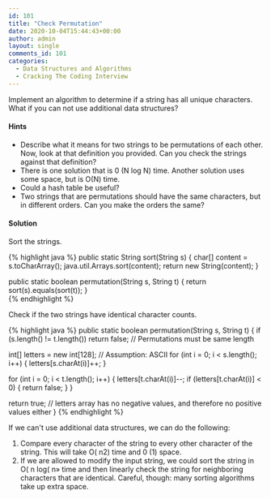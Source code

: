 ```yaml
---
id: 101
title: "Check Permutation"
date: 2020-10-04T15:44:43+00:00
author: admin
layout: single
comments_id: 101
categories:
  - Data Structures and Algorithms
  - Cracking The Coding Interview
---
```


Implement an algorithm to determine if a string has all unique characters. What if you can not use additional data structures?

#### Hints

- Describe what it means for two strings to be permutations of each other. Now, look at
that definition you provided. Can you check the strings against that definition? 
- There is one solution that is 0 (N log N) time. Another solution uses some space, but
is O(N) time. 
- Could a hash table be useful?
- Two strings that are permutations should have the same characters, but in different
orders. Can you make the orders the same?

#### Solution


Sort the strings.

{% highlight java %}
public static String sort(String s) {
  char[] content = s.toCharArray();
  java.util.Arrays.sort(content);
  return new String(content);
}

public static boolean permutation(String s, String t) {
  return sort(s).equals(sort(t));
}	
{% endhighlight %}

Check if the two strings have identical character counts.

{% highlight java %}
public static boolean permutation(String s, String t) {
  if (s.length() != t.length()) return false; // Permutations must be same length
  
  int[] letters = new int[128]; // Assumption: ASCII
  for (int i = 0; i < s.length(); i++) {
    letters[s.charAt(i)]++;
  }
    
  for (int i = 0; i < t.length(); i++) {
    letters[t.charAt(i)]--;
      if (letters[t.charAt(i)] < 0) {
        return false;
      }
  }
    
  return true; // letters array has no negative values, and therefore no positive values either
}
{% endhighlight %}

If we can't use additional data structures, we can do the following: 

1. Compare every character of the string to every other character of the string. This will take O( n2) time
and 0 (1) space.
2. If we are allowed to modify the input string, we could sort the string in O( n log( n» time and then
linearly check the string for neighboring characters that are identical. Careful, though: many sorting
algorithms take up extra space. 